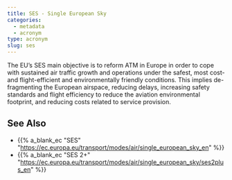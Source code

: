 ```yaml
---
title: SES - Single European Sky
categories:
  - metadata
  - acronym
type: acronym
slug: ses
---
```


The EU’s SES main objective is to reform ATM in Europe in order to cope with
sustained air traffic growth and operations under the safest, most cost-
and flight-efficient and environmentally friendly conditions.
This implies de-fragmenting the European airspace, reducing delays,
increasing safety standards and flight efficiency to reduce the aviation
environmental footprint, and reducing costs related to service provision.

## See Also

* {{% a_blank_ec "SES" "https://ec.europa.eu/transport/modes/air/single_european_sky_en" %}}
* {{% a_blank_ec "SES 2+" "https://ec.europa.eu/transport/modes/air/single_european_sky/ses2plus_en" %}}
